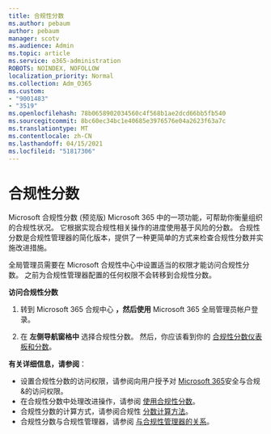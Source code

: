```yaml
---
title: 合规性分数
ms.author: pebaum
author: pebaum
manager: scotv
ms.audience: Admin
ms.topic: article
ms.service: o365-administration
ROBOTS: NOINDEX, NOFOLLOW
localization_priority: Normal
ms.collection: Adm_O365
ms.custom:
- "9001483"
- "3519"
ms.openlocfilehash: 78b0658902034560c4f568b1ae2dcd66bb5fb540
ms.sourcegitcommit: 8bc60ec34bc1e40685e3976576e04a2623f63a7c
ms.translationtype: MT
ms.contentlocale: zh-CN
ms.lasthandoff: 04/15/2021
ms.locfileid: "51817306"
---
```

# <a name="compliance-score"></a>合规性分数

Microsoft 合规性分数 (预览版) Microsoft 365 中的一项功能，可帮助你衡量组织的合规性状况。 它根据实现合规性相关操作的进度使用基于风险的分数。   合规性分数是合规性管理器的简化版本[](https://docs.microsoft.com/microsoft-365/compliance/compliance-manager-overview)，提供了一种更简单的方式来检查合规性分数并实施改进措施。 

全局管理员需要在 Microsoft 合规性中心中设置[](https://docs.microsoft.com/microsoft-365/security/office-365-security/permissions-in-the-security-and-compliance-center)适当的权限才能访问合规性分数。  之前为合规性管理器配置的任何权限不会转移到合规性分数。

**访问合规性分数**

1. 转到 Microsoft 365 合规中心 **，然后使用** Microsoft 365 全局管理员帐户登录。

2. 在 **左侧导航窗格中** 选择合规性分数。 然后，你应该看到你的 [合规性分数仪表板和分数](https://docs.microsoft.com/microsoft-365/compliance/compliance-score-setup#understand-the-compliance-score-dashboard)。
 

**有关详细信息，请参阅**：

- 设置合规性分数的访问权限，请参阅向用户授予对 [Microsoft 365](https://docs.microsoft.com/microsoft-365/security/office-365-security/grant-access-to-the-security-and-compliance-center)安全与合规&的访问权限。
- 在合规性分数中处理改进操作，请参阅  [使用合规性分数](https://docs.microsoft.com/microsoft-365/compliance/working-with-compliance-score)。
- 合规性分数的计算方式，请参阅合规性 [分数计算方法](https://docs.microsoft.com/microsoft-365/compliance/compliance-score-methodology)。
- 合规性分数与合规性管理器，请参阅 [与合规性管理器的关系](https://docs.microsoft.com/microsoft-365/compliance/compliance-score#relationship-to-compliance-manager)。

